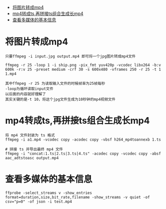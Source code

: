 
- [将图片转成mp4](#将图片转成mp4)
- [mp4转成ts,再拼接ts组合生成长mp4](#mp4转成ts再拼接ts组合生成长mp4)
- [查看多媒体的基本信息](#查看多媒体的基本信息)

# 将图片转成mp4
```
只要ffmpeg -i input.jpg output.mp4 即可将一个jpg图片转成mp4文件

ffmpeg -r 25 -loop 1 -i ship.png -pix_fmt yuv420p -vcodec libx264 -b:v 600k -r:v 25 -preset medium -crf 30 -s 600x480 -vframes 250 -r 25 -t 1 1.mp4 

其中ffmpeg -r 25 为读取输入文件的时候帧率为25帧每秒
-loop为循环读取input文件
以后面的内容就好理解了
其实关键的是-t 10，将这个jpg文件生成为10秒钟的mp4视频文件
```

# mp4转成ts,再拼接ts组合生成长mp4
```
将 mp4 文件封装为 ts 格式
ffmpeg -i a1.mp4 -vcodec copy -acodec copy -vbsf h264_mp4toannexb 1.ts

# 拼接 ts 并导出最终 mp4 文件
ffmpeg -i "concat:1.ts|2.ts|3.ts|4.ts" -acodec copy -vcodec copy -absf aac_adtstoasc output.mp4

```

# 查看多媒体的基本信息
```
ffprobe -select_streams v -show_entries format=duration,size,bit_rate,filename -show_streams -v quiet -of csv="p=0" -of json -i test.mp4
```



